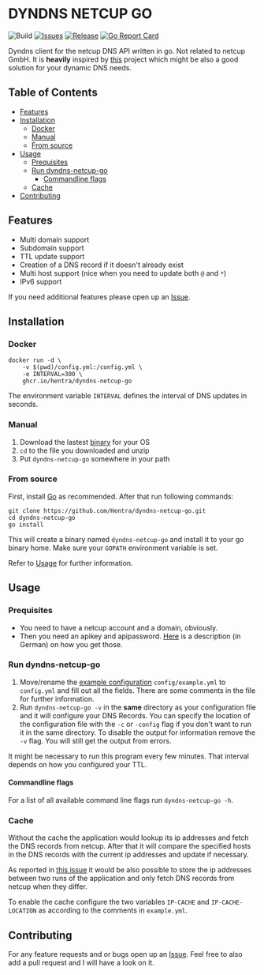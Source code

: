 # DYNDNS NETCUP GO
![Build](https://github.com/Hentra/dyndns-netcup-go/workflows/Build/badge.svg?branch=master)
[![Issues](https://img.shields.io/github/issues/Hentra/dyndns-netcup-go)](https://github.com/Hentra/dyndns-netcup-go/issues)
[![Release](https://img.shields.io/github/release/Hentra/dyndns-netcup-go?include_prereleases)](https://github.com/Hentra/dyndns-netcup-go/releases)
[![Go Report Card](https://goreportcard.com/badge/github.com/Hentra/dyndns-netcup-go)](https://goreportcard.com/report/github.com/Hentra/dyndns-netcup-go)

Dyndns client for the netcup DNS API written in go. Not
related to netcup GmbH. It is **heavily** inspired by 
[this](https://github.com/stecklars/dynamic-dns-netcup-api) 
project which might be also a good solution for your 
dynamic DNS needs. 

## Table of Contents
<!-- vim-markdown-toc GFM -->

* [Features](#features)
* [Installation](#installation)
	* [Docker](#docker)
	* [Manual](#manual)
	* [From source](#from-source)
* [Usage](#usage)
	* [Prequisites](#prequisites)
	* [Run dyndns-netcup-go](#run-dyndns-netcup-go)
		* [Commandline flags](#commandline-flags)
	* [Cache](#cache)
* [Contributing](#contributing)

<!-- vim-markdown-toc -->

## Features

* Multi domain support
* Subdomain support
* TTL update support
* Creation of a DNS record if it doesn't already exist
* Multi host support (nice when you need to update both `@` and `*`) 
* IPv6 support

If you need additional features please open up an
[Issue](https://github.com/Hentra/dyndns-netcup-go/issues).

## Installation 

### Docker

    docker run -d \
        -v $(pwd)/config.yml:/config.yml \
        -e INTERVAL=300 \
        ghcr.io/hentra/dyndns-netcup-go

The environment variable `INTERVAL` defines the interval of DNS updates in
seconds. 

### Manual
 1. Download the lastest [binary](https://github.com/Hentra/dyndns-netcup-go/releases) for your OS
 2. `cd` to the file you downloaded and unzip
 3. Put `dyndns-netcup-go` somewhere in your path

### From source 
First, install [Go](https://golang.org/doc/install) as
recommended.  After that run following commands:

    git clone https://github.com/Hentra/dyndns-netcup-go.git 
    cd dyndns-netcup-go
    go install

This will create a binary named `dyndns-netcup-go` and install it to your go
binary home. Make sure your `GOPATH` environment variable is set. 

Refer to [Usage](#usage) for further information.

## Usage

### Prequisites

* You need to have a netcup account and a domain, obviously.
* Then you need an apikey and apipassword.
  [Here](https://www.netcup-wiki.de/wiki/CCP_API#Authentifizierung) is a
description (in German) on how you get those.

### Run dyndns-netcup-go
1. Move/rename the [example configuration](./config/example.yml) `config/example.yml` 
to `config.yml` and fill out all the fields. There are some comments in the file for further information. 
2. Run `dyndns-netcup-go -v` in the **same** directory as your configuration file and it will
configure your DNS Records. You can specify the location of the
configuration file with the `-c` or `-config` flag if you don't want to run
it in the same directory. To disable the output for information remove the `-v` flag. You will
still get the output from errors.

It might be necessary to run this program every few minutes. That interval
depends on how you configured your TTL.

#### Commandline flags
For a list of all available command line flags run `dyndns-netcup-go -h`.

### Cache
Without the cache the application would lookup its ip addresses and fetch the DNS
records from netcup. After that it will compare the specified hosts in the DNS
records with the current ip addresses and update if necessary. 

As reported in [this issue](https://github.com/Hentra/dyndns-netcup-go/issues/1)
it would be also possible to store the ip addresses between two runs of the
application and only fetch DNS records from netcup when they differ. 

To enable the cache configure the two variables `IP-CACHE` and
`IP-CACHE-LOCATION` as according to the comments in `example.yml`.

## Contributing 
For any feature requests and or bugs open up an
[Issue](https://github.com/Hentra/dyndns-netcup-go/issues).  Feel free to also
add a pull request and I will have a look on it.

